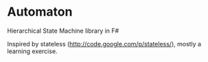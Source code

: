 Automaton
=========

Hierarchical State Machine library in F#

Inspired by stateless (http://code.google.com/p/stateless/), mostly a learning exercise.